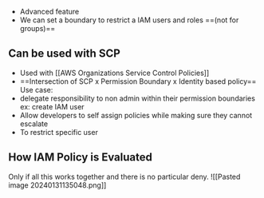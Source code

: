 - Advanced feature
- We can set a boundary to restrict a IAM users and roles ==(not for groups)==

## Can be used with SCP
- Used with [[AWS Organizations Service Control Policies]]
- ==Intersection of SCP x Permission Boundary x Identity based policy==
Use case:
- delegate responsibility to non admin within their permission boundaries ex: create IAM user
- Allow developers to self assign policies while making sure they cannot escalate
- To restrict specific user

## How IAM Policy is Evaluated
Only if all this works together and there is no particular deny. 
![[Pasted image 20240131135048.png]]